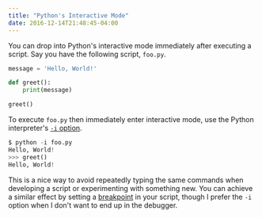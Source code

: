 ```yaml
---
title: "Python's Interactive Mode"
date: 2016-12-14T21:48:45-04:00
---
```


You can drop into Python's interactive mode immediately after executing a script. Say you have the following script, `foo.py`.

```py
message = 'Hello, World!'

def greet():
    print(message)

greet()
```

To execute `foo.py` then immediately enter interactive mode, use the Python interpreter's [`-i` option](https://docs.python.org/3/using/cmdline.html#cmdoption-i).

```py
$ python -i foo.py
Hello, World!
>>> greet()
Hello, World!
```

This is a nice way to avoid repeatedly typing the same commands when developing a script or experimenting with something new. You can achieve a similar effect by setting a [breakpoint](https://docs.python.org/3/library/pdb.html#pdb.set_trace) in your script, though I prefer the `-i` option when I don't want to end up in the debugger.
